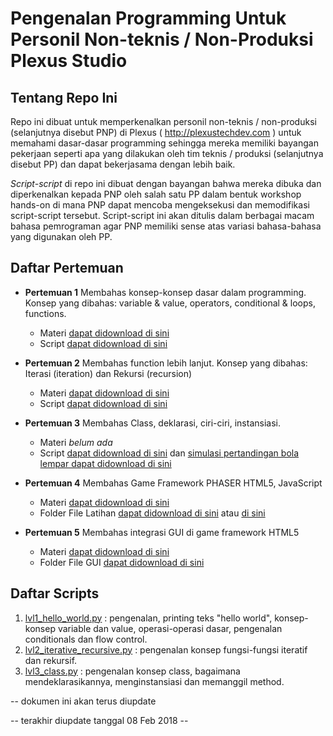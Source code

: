# Pengenalan Programming Untuk Personil Non-teknis / Non-Produksi Plexus Studio
## Tentang Repo Ini
Repo ini dibuat untuk memperkenalkan personil non-teknis / non-produksi (selanjutnya disebut PNP) di Plexus ( http://plexustechdev.com ) untuk memahami dasar-dasar programming sehingga mereka memiliki bayangan pekerjaan seperti apa yang dilakukan oleh tim teknis / produksi (selanjutnya disebut PP) dan dapat bekerjasama dengan lebih baik. 

*Script-script* di repo ini dibuat dengan bayangan bahwa mereka dibuka dan diperkenalkan kepada PNP oleh salah satu PP dalam bentuk workshop hands-on di mana PNP dapat mencoba mengeksekusi dan memodifikasi script-script tersebut. Script-script ini akan ditulis dalam berbagai macam bahasa pemrograman agar PNP memiliki sense atas variasi bahasa-bahasa yang digunakan oleh PP.

## Daftar Pertemuan
- **Pertemuan 1** Membahas konsep-konsep dasar dalam programming. Konsep yang dibahas: variable & value, operators, conditional & loops, functions.
  - Materi [dapat didownload di sini](https://github.com/plexusstudio/pengenalan_programming/blob/master/materi/pertemuan_1.md)
  - Script [dapat didownload di sini](https://github.com/plexusstudio/pengenalan_programming/blob/master/scripts/lvl1_hello_world.py)

- **Pertemuan 2** Membahas function lebih lanjut. Konsep yang dibahas: Iterasi (iteration) dan Rekursi (recursion)
  - Materi [dapat didownload di sini](https://github.com/plexusstudio/pengenalan_programming/blob/master/materi/pertemuan_2.md)
  - Script [dapat didownload di sini](https://github.com/plexusstudio/pengenalan_programming/blob/master/scripts/lvl2_iterative_recursive.py)

- **Pertemuan 3** Membahas Class, deklarasi, ciri-ciri, instansiasi.
  - Materi _belum ada_
  - Script [dapat didownload di sini](https://github.com/plexusstudio/pengenalan_programming/blob/master/scripts/lvl3_class.py) dan [simulasi pertandingan bola lempar dapat didownload di sini](https://github.com/plexusstudio/pengenalan_programming/blob/master/scripts/lvl3_class_var2.py)
  
- **Pertemuan 4** Membahas Game Framework PHASER HTML5, JavaScript
  - Materi [dapat didownload di sini](https://github.com/plexusstudio/pengenalan_programming/blob/master/materi/pertemuan_4.md)
  - Folder File Latihan [dapat didownload di sini](https://github.com/plexusstudio/pengenalan_programming/blob/master/scripts/BirdGame) atau [di sini](https://www.dropbox.com/s/z1ylzl7x197nd05/BirdGame.zip?dl=0)
  
- **Pertemuan 5** Membahas integrasi GUI di game framework HTML5
  - Materi [dapat didownload di sini](https://github.com/plexusstudio/pengenalan_programming/blob/master/materi/pertemuan_5.md)
  - Folder File GUI [dapat didownload di sini](https://www.dropbox.com/s/le85seek0gkclcq/guiBirdGame.zip?dl=0)
  
## Daftar Scripts 
1. [lvl1_hello_world.py](https://github.com/plexusstudio/pengenalan_programming/blob/master/scripts/lvl1_hello_world.py) : pengenalan, printing teks "hello world", konsep-konsep variable dan value, operasi-operasi dasar, pengenalan conditionals dan flow control.
2. [lvl2_iterative_recursive.py](https://github.com/plexusstudio/pengenalan_programming/blob/master/scripts/lvl2_iterative_recursive.py) : pengenalan konsep fungsi-fungsi iteratif dan rekursif.
3. [lvl3_class.py](https://github.com/plexusstudio/pengenalan_programming/blob/master/scripts/lvl3_class.py) : pengenalan konsep class, bagaimana mendeklarasikannya, menginstansiasi dan memanggil method.

-- dokumen ini akan terus diupdate

-- terakhir diupdate tanggal 08 Feb 2018 --
